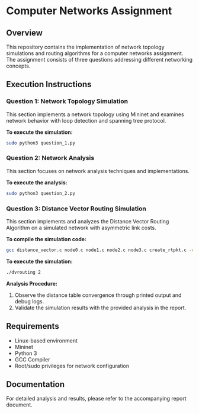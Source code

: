 # Computer Networks Assignment

## Overview
This repository contains the implementation of network topology simulations and routing algorithms for a computer networks assignment. The assignment consists of three questions addressing different networking concepts.

## Execution Instructions

### Question 1: Network Topology Simulation
This section implements a network topology using Mininet and examines network behavior with loop detection and spanning tree protocol.

**To execute the simulation:**
```bash
sudo python3 question_1.py
```

### Question 2: Network Analysis
This section focuses on network analysis techniques and implementations.

**To execute the analysis:**
```bash
sudo python3 question_2.py
```

### Question 3: Distance Vector Routing Simulation
This section implements and analyzes the Distance Vector Routing Algorithm on a simulated network with asymmetric link costs.

**To compile the simulation code:**
```bash
gcc distance_vector.c node0.c node1.c node2.c node3.c create_rtpkt.c -o dvrouting
```

**To execute the simulation:**
```bash
./dvrouting 2
```

**Analysis Procedure:**
1. Observe the distance table convergence through printed output and debug logs.
2. Validate the simulation results with the provided analysis in the report.

## Requirements
- Linux-based environment
- Mininet
- Python 3
- GCC Compiler
- Root/sudo privileges for network configuration

## Documentation
For detailed analysis and results, please refer to the accompanying report document.
